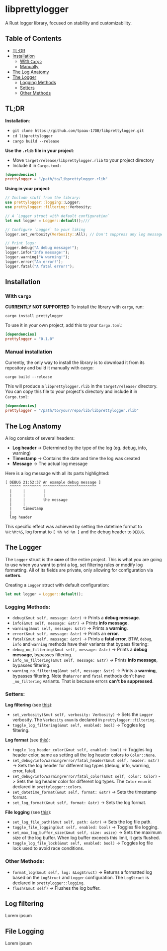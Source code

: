 # libprettylogger
A Rust logger library, focused on stability and customizability.


## Table of Contents
* [TL;DR](#tldr)
* [Installation](#installation)
    * [With `Cargo`](#installation_with-cargo)
    * [Manually](#installation_manually)
* [The Log Anatomy](#the-log-anatomy)
* [The Logger](#the-logger)
    * [Logging Methods](#the-logger_logging-methods)
    * [Setters](#the-logger_setters)
    * [Other Methods](#the-logger_other-methods)


<a name="tldr"></a>
## TL;DR
**Installation**:
* `git clone https://github.com/tpaau-17DB/libprettylogger.git`
* `cd libprettylogger`
* `cargo build --release`

**Use the `.rlib` file in your project**:
* Move `target/release/libprettylogger.rlib` to your project directory
* Include it in `Cargo.toml`:
```toml
[dependencies]
prettylogger = "/path/to/libprettylogger.rlib"
```

<!--**Installation**:-->
<!--Update your `Cargo.toml`:-->
<!--```toml-->
<!--[dependencies]-->
<!--prettylogger = "0.1.0"-->
<!--```-->

**Using in your project**:
<!--Make sure this matches the example from lib.rs-->
```rust
// Include stuff from the library:
use prettylogger::logging::Logger;
use prettylogger::filtering::Verbosity;

// A `Logger struct with default configuration`
let mut logger = Logger::default();///

// Configure `Logger` to your liking
logger.set_verbosity(Verbosity::All); // Don't suppress any log messages

// Print logs: 
logger.debug("A debug message!");
logger.info("Info message!");
logger.warning("A warning!");
logger.error("An error!");
logger.fatal("A fatal error!");
```


<a name="installation"></a>
## Installation
<a name="installation_with-cargo"></a>
### With `Cargo`
**CURRENTLY NOT SUPPORTED**
To install the library with `cargo`, run:
```
cargo install prettylogger
```

To use it in your own project, add this to your `Cargo.toml`:
```toml
[dependencies]
prettylogger = "0.1.0"
```

<a name="installation_manually"></a>
### Manual installation
Currently, the only way to install the library is to download it from its 
repository and build it manually with cargo:
```
cargo build --release
```
This will produce a `libprettylogger.rlib` in the `target/release/` directory.
You can copy this file to your project's directory and include it in `Cargo.toml`:
```toml
[dependencies]
prettylogger = "/path/to/your/repo/lib/libprettylogger.rlib"
```


<a name="the-log-anatomy"></a>
## The Log Anatomy
A log consists of several headers:
* **Log header** -> Determined by the type of the log (eg. debug, info, warning)
* **Timestamp** -> Contains the date and time the log was created
* **Message** -> The actual log message

Here is a log message with all its parts highlighted:
```
[ DEBUG 21:52:37 An example debug message ]
  ^^^^^ ^^^^^^^^ ^^^^^^^^^^^^^^^^^^^^^^^^
  |     |        |
  |     |        |
  |     |        the message
  |     |
  |     timestamp
  |
  log header
```
This specific effect was achieved by setting the datetime format to `%H:%M:%S`,
log format to `[ %h %d %m ]` and the debug header to `DEBUG`.


<a name="the-logger"></a>
## The Logger
The `Logger` struct is the **core** of the entire project.
This is what you are going to use when you want to print a log, set filtering
rules or modify log formatting. 
All of its fields are private, only allowing for configuration via **setters**.

Creating a `Logger` struct with default configuration:
```rust
let mut logger = Logger::default();
```

<a name="the-logger_logging-methods"></a>
### Logging Methods:
* `debug(&mut self, message: &str)` -> Prints a **debug message**.
* `info(&mut self, message: &str)` -> Prints **info message**.
* `warning(&mut self, message: &str)` -> Prints a **warning**.
* `error(&mut self, message: &str)` -> Prints an **error**.
* `fatal(&mut self, message: &str)` -> Prints a **fatal error**.
BTW, `debug`, `info` and `warning` methods have their variants that bypass
filtering:
* `debug_no_filtering(&mut self, message: &str)` -> Prints a **debug message**,
bypasses filtering.
* `info_no_filtering(&mut self, message: &str)` -> Prints **info message**,
bypasses filtering.
* `warning_no_filtering(&mut self, message: &str)` -> Prints a **warning**,
bypasses filtering.
Note that`error` and `fatal` methods don't have `_no_filtering` variants.
That is because errors **can't be suppressed**.

<a name="the-logger_setters"></a>
### Setters:
**Log filtering** (see [this](#log-filtering)):
* `set_verbosity(&mut self, verbosity: Verbosity)` -> Sets the `Logger` verbosity. The `Verbosity` `enum` is declared in `prettylogger::filtering`.
* `toggle_log_filtering(&mut self, enabled: bool)` -> Toggles log filtering.

**Log format** (see [this](#the-log-anatomy)):
* `toggle_log_header_color(&mut self, enabled: bool)` -> Toggles log header color,
same as setting all the log header colors to `Color::None`.
* `set_debug/info/warning/error/fatal_header(&mut self, header: &str)` -> Sets
the log header for different log types (debug, info, warning, error, fatal).
* `set_debug/info/warning/error/fatal_color(&mut self, color: Color)` -> Sets
the log header color for different log types. The `Color` `enum` is declared in
`prettylogger::colors`.
* `set_datetime_format(&mut self, format: &str)` -> Sets the timestamp format. 
* `set_log_format(&mut self, format: &str)` -> Sets the log format.

**File logging** (see [this](#file-logging)):
* `set_log_file_path(&mut self, path: &str)` -> Sets the log file path.
* `toggle_file_logging(&ut self, enabled: bool)` -> Toggles file logging.
* `set_max_log_buffer_size(&mut self, size: usize)` -> Sets the maximum size
of the log buffer. When log buffer exceeds this limit, it gets flushed.
* `toggle_log_file_lock(&mut self, enabled: bool)` -> Toggles log file lock
used to avoid race conditions.

<a name="the-logger_other-methods"></a>
### Other Methods:
* `format_log(&mut self, log: &LogStruct)` -> Returns a formatted log based on the
`LogStruct` and `Logger` configuration. The `LogStruct` is declared in
`prettylogger::logging`.
* `flush(&mut self)` -> Flushes the log buffer.


<a name="log-filtering"></a>
## Log filtering
Lorem ipsum


<a name="file-logging"></a>
## File Logging
Lorem ipsum
